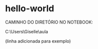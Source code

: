 # hello-world
CAMINHO DO DIRETÓRIO NO NOTEBOOK:

C:\Users\Giselle\aula

(linha adicionada para exemplo)
